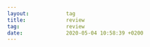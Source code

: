 ```yaml
---
layout:            tag
title:             review
tag:               review
date:              2020-05-04 10:58:39 +0200
---
```

